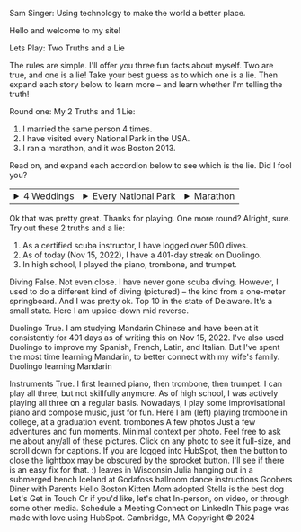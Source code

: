 Sam Singer: Using technology to make the world a better place.

Hello and welcome to my site!

Lets Play: Two Truths and a Lie

The rules are simple. I'll offer you three fun facts about myself. Two are true, and one is a lie! Take your best guess as to which one is a lie. Then expand each story below to learn more – and learn whether I'm telling the truth!

Round one: My 2 Truths and 1 Lie:
1. I married the same person 4 times.
1. I have visited every National Park in the USA.
1. I ran a marathon, and it was Boston 2013.

Read on, and expand each accordion below to see which is the lie. Did I fool you?

<table>
    <tr>
        <td>
            <details><summary>4 Weddings</summary>
                <strong>It's true!</strong>
                My wife Julia and I had four separate wedding ceremonies, to include friends and family in different parts of the world: Toronto, Ontario, Canada – a hybrid event in July 2014! We hosted a civil ceremony including local guests in-person, with several others joining on Skype. Qingdao, Shandong, China – with Julia's maternal grandparents, relatives, and friends. A seafood banquet. Shanghai, China – with Julia's paternal grandparents, relatives, and friends. A wonderful urban adventure. Wilmington, Delaware, USA – the big party with most of our North American friends. Now we have 4 anniversaries to celebrate! Pictured: Julia and Sam (red dress and red tie towards the right) dance at the North York Civic Center during a casual swing dance event on the same day as our civil ceremony.
            </details>
        </td>
        <td>
            <details><summary>Every National Park</summary>
                <strong>No, it's false.</strong>
                At least as of writing this in 2022, and reviewing it in 2025, I have not been to every national park in the USA. But I have visited several national parks! My wife and I love getting out to explore nature, seeing new places, and collecting stamps. We are often up for a new hiking adventure. We decorate our home with maps collected from our travels – nice reminders of our favorite places. Pictured: we are posing at Moraine Lake in Banff. That's a Canadian National Park! That may have been a hint. 😉 We have visited quite a few national parks in the States as well – with Death Valley, Lassen, Acadia, and Canyonlands all standing out in their own ways.
            </details>
        </td>
        <td>
            <details><summary>Marathon</summary>
                <strong>Yes, it's true!</strong>
                That was a memorable day: wonderful and terrible at once. I wrote about it, and you can [read my story here](https://blog.sqsinger.com/2013/04/17/boston-marathon-2013/).
            </details>
        </td>
    </tr>
</table>



<!-- Moraine Lake Banff – Sam and Julia pose on the rockpile trail before mountains and the blue Moraine Lake National Parks -->
<!-- I have visited every National Park in the USA. Have you really? -->
<!-- BAA Half Afterwards Boston Marathon 2013 I ran a marathon, and it was Boston 2013. You did? -->
<!-- Pictured: Sam and several friends after completing the BAA Half Marathon, a few months before the 2013 full marathon. -->

Ok that was pretty great. Thanks for playing. One more round? Alright, sure. Try out these 2 truths and a lie:
1. As a certified scuba instructor, I have logged over 500 dives. 
1. As of today (Nov 15, 2022), I have a 401-day streak on Duolingo.
1. In high school, I played the piano, trombone, and trumpet.

Diving False. Not even close. I have never gone scuba diving. However, I used to do a different kind of diving (pictured) – the kind from a one-meter springboard. And I was pretty ok. Top 10 in the state of Delaware. It's a small state. Here I am upside-down mid reverse.

Duolingo True. I am studying Mandarin Chinese and have been at it consistently for 401 days as of writing this on Nov 15, 2022. I've also used Duolingo to improve my Spanish, French, Latin, and Italian. But I've spent the most time learning Mandarin, to better connect with my wife's family. Duolingo learning Mandarin

Instruments True. I first learned piano, then trombone, then trumpet. I can play all three, but not skillfully anymore. As of high school, I was actively playing all three on a regular basis. Nowadays, I play some improvisational piano and compose music, just for fun. Here I am (left) playing trombone in college, at a graduation event. trombones A few photos Just a few adventures and fun moments. Minimal context per photo. Feel free to ask me about any/all of these pictures. Click on any photo to see it full-size, and scroll down for captions. If you are logged into HubSpot, then the button to close the lightbox may be obscured by the sprocket button. I'll see if there is an easy fix for that. :) leaves in Wisconsin Julia hanging out in a submerged bench Iceland at Godafoss ballroom dance instructions Goobers Diner with Parents Hello Boston Kitten Mom adopted Stella is the best dog Let's Get in Touch Or if you'd like, let's chat In-person, on video, or through some other media. Schedule a Meeting Connect on LinkedIn This page was made with love using HubSpot. Cambridge, MA Copyright © 2024
